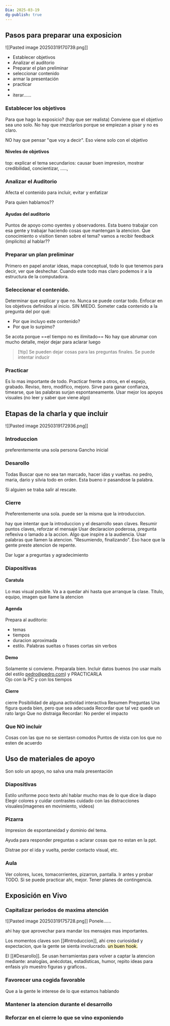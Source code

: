 ```yaml
---
Dia: 2025-03-19
dg-publish: true
---
```

## Pasos para preparar una exposicion
![[Pasted image 20250319170739.png]]

- Establecer objetivos
- Analizar el auditorio 
- Preparar el plan preliminar 
- seleccionar contenido 
- armar la presentación 
- practicar 
- 
- iterar......


### Establecer los objetivos 
Para que hago la exposicio? (hay que ser realista)
Conviene que el objetivo sea uno solo. No hay que mezclarlos porque se empiezan a pisar y no es claro. 

NO hay que pensar "que voy a decir". Eso viene solo con el objetivo

#### Niveles de objetivos 
top: explicar el tema
secundarios: causar buen impresion,  mostrar credibilidad, concientizar, ....., 


### Analizar el Auditorio
Afecta el contenido para incluir, evitar y enfatizar 

Para quien hablamos??
#### Ayudas del auditorio
Puntos de apoyo como oyentes y observadores. Esta bueno trabajar con esa gente y trabajar haciendo cosas que mantengan la atencion. Que conocimiento o visition tienen sobre el tema? vamos a recibir feedback (implicito) al hablar??


### Preparar un plan preliminar 
Primero en papel anotar ideas, mapa conceptual, todo lo que tenemos para decir, ver que deshechar. Cuando este todo mas claro podemos ir a la estructura de la computadora.


### Seleccionar el contenido.
Determinar que explicar y que no. Nunca se puede contar todo. 
Enfocar en los objetivos definidos al inicio. SIN MIEDO.
Someter cada contenido a la pregunta del por qué:

- Por que incluyo este contenido?
- Por que lo surpimo?

Se acota porque ==el tiempo no es ilimitado== 
No hay que abrumar con mucho detalle, mejor dejar para aclarar luego 
>[!tip] Se pueden dejar cosas para las preguntas finales. Se puede intentar inducir


### Practicar 
Es lo mas importante de todo.
Practicar frente a otros, en el espejo, grabado.
Reviso, itero, modifico, mejoro.
Sirve para ganar confianza, timearse, que las palabras surjan espontaneamente. 
Usar mejor los apoyos visuales (no leer y saber que viene algo)

## Etapas de la charla y que incluir 
![[Pasted image 20250319172936.png]]
### Introduccion 
preferentemente una sola persona
Gancho inicial
### Desarollo
Todas
Buscar que no sea tan marcado, hacer idas y vueltas. no pedro, maria, dario y silvia todo en orden. Esta bueno ir pasandose la palabra.

Si alguien se traba salir al rescate.
### Cierre
Preferentemente una sola. puede ser la misma que la introduccion.

hay que intentar que la introduccion y el desarrollo sean claves.
Resumir puntos claves, reforzar el mensaje 
Usar declaracion poderosa, pregunta reflexiva o lamado a la accion. Algo que inspire a la audiencia.
Usar palabras que llamen la atencion. "Resumiendo, finalizando". Eso hace que la gente preste atencion de repente.

Dar lugar a preguntas y agradecimiento

### Diapositivas 
#### Caratula 
Lo mas visual posible. Va a a quedar ahi hasta que arranque la clase. 
Titulo, equipo, imagen que llame la atencion 

#### Agenda
Prepara al auditorio:
- temas
- tiempos
- duracion aproximada 
- estilo. 
Palabras sueltas o frases cortas sin verbos 


#### Demo 
Solamente si conviene. 
Preparala bien. Incluir datos buenos (no usar mails del estilo pedro@pedro.com) y PRACTICARLA  
Ojo con la PC y con los tiempos

#### Cierre
cierre Posibilidad de alguna actividad interactiva 
Resumen
Preguntas 
Una figura queda bien, pero que sea adecuada Recordar que tal vez quede un rato largo Que no distraiga
Recordar: No perder el impacto

### Que NO incluir 
Cosas con las que no se sientasn comodos 
Puntos de vista con los que no esten de acuerdo 



## Uso de materiales de apoyo

Son solo un apoyo, no salva una mala presentación 

### Diapositivas 
Estilo uniforme 
poco texto
ahí
hablar mucho mas de lo que dice la diapo 
Elegir colores y cuidar contrastes 
cuidado con las distracciones visuales(imagenes en movimiento, videos)

### Pizarra
Impresion de espontaneidad y dominio del tema. 

Ayuda para responder preguntas o aclarar cosas que no estan en la ppt. 

Distrae por el ida y vuelta, perder contacto visual, etc. 

### Aula 
Ver colores, luces, tomacorrientes, pizarron, pantalla. Ir antes y probar TODO. Si se puede practicar ahi, mejor. Tener planes de contingencia.

## Exposición en Vivo
### Capitalizar periodos de maxima atención 
![[Pasted image 20250319175728.png]]
Ponele......

ahi hay que aprovechar para mandar los mensajes mas importantes. 

Los momentos claves son [[#Introduccion]], ahi creo curiosidad y expectacion, que la gente se sienta involucrado. <mark style="background: #FFF3A3A6;">un buen hook.</mark>

El [[#Desarollo]]. Se usan herramientas para volver a captar la atencion mediante:
analogías, anécdotas, estadísticas, humor, repito ideas para enfasis y/o muestro figuras y graficos..
### Favorecer una cogida favorable 
Que a la gente le interese de lo que estamos hablando 


### Mantener la atencion durante el desarrollo 

### Reforzar en el cierre lo que se vino exponiendo